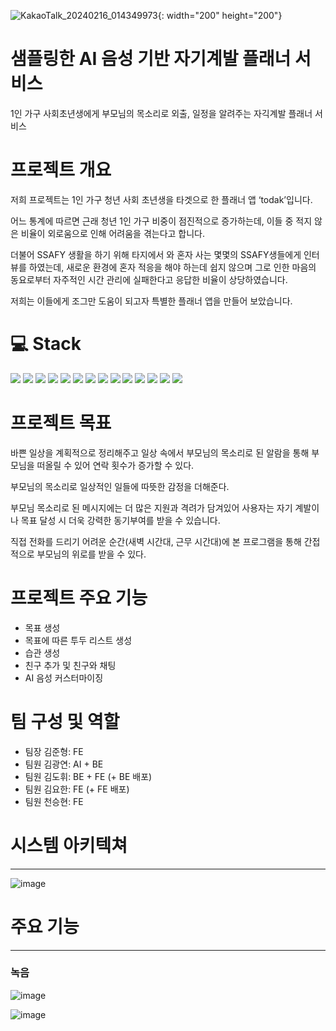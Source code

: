 
![KakaoTalk_20240216_014349973](/uploads/013b169e58a2991a1abcc9edcd2eb79a/KakaoTalk_20240216_014349973.jpg){: width="200" height="200"}

# 샘플링한 AI 음성 기반 자기계발 플래너 서비스
1인 가구 사회초년생에게 부모님의 목소리로 외출, 일정을 알려주는 자긱계발 플래너 서비스

# 프로젝트 개요

저희 프로젝트는 1인 가구 청년 사회 초년생을 타겟으로 한 플래너 앱 ‘todak’입니다.

어느 통계에 따르면 근래 청년 1인 가구 비중이 점진적으로 증가하는데, 이들 중 적지 않은 비율이 외로움으로 인해 어려움을 겪는다고 합니다. 

더불어 SSAFY 생활을 하기 위해 타지에서 와 혼자 사는 몇몇의 SSAFY생들에게 인터뷰를 하였는데, 새로운 환경에 혼자 적응을 해야 하는데 쉽지 않으며 그로 인한 마음의 동요로부터 자주적인 시간 관리에 실패한다고 응답한 비율이 상당하였습니다.

저희는 이들에게 조그만 도움이 되고자 특별한 플래너 앱을 만들어 보았습니다.

# 💻 Stack
<img src="https://img.shields.io/badge/java-007396?style=for-the-badge&logo=java&logoColor=white">
<img src="https://img.shields.io/badge/SpringBoot-6DB33F?style=for-the-badge&logo=SpringBoot&logoColor=white"/>
<img src="https://img.shields.io/badge/JPA-000000?style=for-the-badge&logoColor=white"/>
<img src="https://img.shields.io/badge/MySQL-4479A1?style=for-the-badge&logo=MySQL&logoColor=white"/>
<img src="https://img.shields.io/badge/vue.js-4FC08D?style=for-the-badge&logo=vue.js&logoColor=white">
<img src="https://img.shields.io/badge/Flask-000000?style=for-the-badge&logo=flask&logoColor=white">
<img src="https://img.shields.io/badge/GIT-F05032?style=for-the-badge&logo=git&logoColor=white">
<img src="https://img.shields.io/badge/Colab-F9AB00?style=for-the-badge&logo=googlecolab&logoColor=white">
<img src="https://img.shields.io/badge/Redis-DC382D?style=for-the-badge&logo=Redis&logoColor=white">
<img src="https://img.shields.io/badge/Amazon S3-569A31?style=for-the-badge&logo=amazons3&logoColor=white">
<img src="https://img.shields.io/badge/Amazon EC2-FF9900?style=for-the-badge&logo=amazonec2&logoColor=white">
<img src="https://img.shields.io/badge/NGINX-009639?style=for-the-badge&logo=nginx&logoColor=white">
<img src="https://img.shields.io/badge/TENSORFLOW-FF6F00?style=for-the-badge&logo=tensorflow&logoColor=white">
<img src="https://img.shields.io/badge/PWA-5A0FC8?style=for-the-badge&logo=pwa&logoColor=white">


# 프로젝트 목표

바쁜 일상을 계획적으로 정리해주고 일상 속에서 부모님의 목소리로 된 알람을 통해 부모님을 떠올릴 수 있어 연락 횟수가 증가할 수 있다.

부모님의 목소리로 일상적인 일들에 따뜻한 감정을 더해준다. 

부모님 목소리로 된 메시지에는 더 많은 지원과 격려가 담겨있어 사용자는 자기 계발이나 목표 달성 시 더욱 강력한 동기부여를 받을 수 있습니다.

직접 전화를 드리기 어려운 순간(새벽 시간대, 근무 시간대)에 본 프로그램을 통해 간접적으로 부모님의 위로를 받을 수 있다.


# 프로젝트 주요 기능

- 목표 생성
- 목표에 따른 투두 리스트 생성
- 습관 생성
- 친구 추가 및 친구와 채팅
- AI 음성 커스터마이징


# 팀 구성 및 역할

- 팀장 김준형: FE
- 팀원 김광연: AI + BE
- 팀원 김도휘: BE + FE (+ BE 배포)
- 팀원 김요한: FE (+ FE 배포)
- 팀원 천승현: FE

# 시스템 아키텍쳐 

--- 

![image](/uploads/4ef0e80727ce180a74bea6912f252a65/image.png)


# 주요 기능

---

### 녹음
![image](/uploads/0c26f55669bc98b9ad7ab515891458ce/image.png)

![image](/uploads/1b9769db0b95ab9306dbd7dfd70d1558/image.png)
